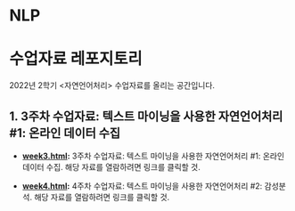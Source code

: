 # NLP
수업자료 레포지토리
=======
2022년 2학기 <자연언어처리> 수업자료를 올리는 공간입니다.

## 1. 3주차 수업자료: 텍스트 마이닝을 사용한 자연언어처리 #1: 온라인 데이터 수집

* **[week3.html](http://cognitivepsychology.github.io/NLP/week3.html):** 3주차 수업자료: 텍스트 마이닝을 사용한 자연언어처리 #1: 온라인 데이터 수집. 해당 자료를 열람하려면 링크를 클릭할 것. 

* **[week4.html](http://cognitivepsychology.github.io/NLP/week4.html):** 4주차 수업자료: 텍스트 마이닝을 사용한 자연언어처리 #2: 감성분석. 해당 자료를 열람하려면 링크를 클릭할 것. 